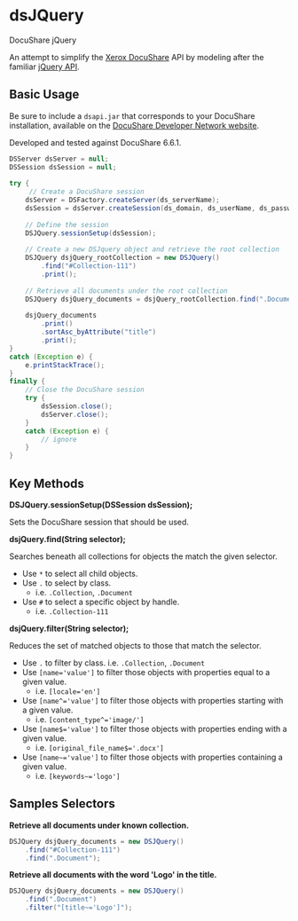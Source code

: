 # dsJQuery

DocuShare jQuery

An attempt to simplify the [Xerox DocuShare](https://www.docushare.com/) API by modeling after the familiar 
[jQuery API](http://api.jquery.com/).

## Basic Usage

Be sure to include a `dsapi.jar` that corresponds to your DocuShare installation,
available on the [DocuShare Developer Network website](https://docushare.xerox.com/dsdn/).

Developed and tested against DocuShare 6.6.1.

```java
DSServer dsServer = null;
DSSession dsSession = null;
	
try {
     // Create a DocuShare session
    dsServer = DSFactory.createServer(ds_serverName);
    dsSession = dsServer.createSession(ds_domain, ds_userName, ds_password);
    
    // Define the session
    DSJQuery.sessionSetup(dsSession);
    
    // Create a new DSJquery object and retrieve the root collection
    DSJQuery dsjQuery_rootCollection = new DSJQuery()
        .find("#Collection-111")
        .print();
    
    // Retrieve all documents under the root collection
    DSJQuery dsjQuery_documents = dsjQuery_rootCollection.find(".Document");
    
    dsjQuery_documents
        .print()
        .sortAsc_byAttribute("title")
        .print();	
}
catch (Exception e) {
    e.printStackTrace();
}
finally {
    // Close the DocuShare session
    try {
        dsSession.close();
        dsServer.close();
    }
    catch (Exception e) {
        // ignore
    }
}
```

## Key Methods

**DSJQuery.sessionSetup(DSSession dsSession);**

Sets the DocuShare session that should be used.

**dsjQuery.find(String selector);**

Searches beneath all collections for objects the match the given selector.

- Use `*` to select all child objects.
- Use `.` to select by class.
  - i.e. `.Collection`, `.Document`
- Use `#` to select a specific object by handle.
  - i.e. `.Collection-111`

**dsjQuery.filter(String selector);**

Reduces the set of matched objects to those that match the selector.

- Use `.` to filter by class.  i.e. `.Collection`, `.Document`
- Use `[name='value']` to filter those objects with properties equal to a given value.
  - i.e. `[locale='en']`
- Use `[name^='value']` to filter those objects with properties starting with a given value.
  - i.e. `[content_type^='image/']`
- Use `[name$='value']` to filter those objects with properties ending with a given value.
  - i.e. `[original_file_name$='.docx']`
- Use `[name~='value']` to filter those objects with properties containing a given value.
  - i.e. `[keywords~='logo']`

## Samples Selectors

**Retrieve all documents under known collection.**

```java
DSJQuery dsjQuery_documents = new DSJQuery()
    .find("#Collection-111")
    .find(".Document");
```
    
**Retrieve all documents with the word 'Logo' in the title.**

```java
DSJQuery dsjQuery_documents = new DSJQuery()
    .find(".Document")
    .filter("[title~='Logo']");
```